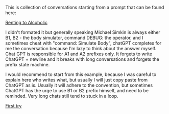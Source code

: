 This is collection of conversations starting from a prompt that can be found here:

[Renting to Alcoholic](https://github.com/simsim314/AI-Safety-Framework/blob/main/PSM_TwoMonitors.txt)

I didn't formated it but generally speaking Michael Simkin is always either B1, B2 - the body simulator, command DEBUG: the operator, and I sometimes cheat with "command: Simulate Body", chatGPT completes for me the conversation because I'm lazy to think about the answer myself. Chat GPT is responsible for A1 and A2 prefixes only. It forgets to write ChatGPT + newline and it breaks with long conversations and forgets the prefix state machine. 

I would recommend to start from this example, because I was careful to explain here who writes what, but usually I will just copy paste from ChatGPT as is. Usually it will adhere to the convention, but sometimes ChatGPT has the urge to use B1 or B2 prefix himself, and need to be reminded. Very long chats still tend to stuck in a loop.

[First try](https://github.com/simsim314/AI-Safety-Framework/blob/main/Alcoholic/Example000.txt)
